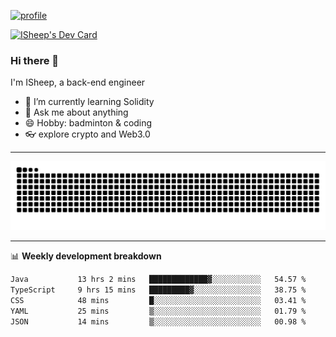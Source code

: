 [![profile](https://user-images.githubusercontent.com/54968314/208005045-e4b42f3b-833d-4242-bfcc-e764865553a2.svg)](https://www.calligrapher.ai/)

<a href="https://app.daily.dev/linziyang1106"><img src="https://api.daily.dev/devcards/v2/i4Spwx5Skx5FpTqWcwoit.png?r=kgx&type=wide" width="652" alt="ISheep's Dev Card"/></a>

### Hi there 🐏

I'm ISheep, a back-end engineer

- 🔭 I’m currently learning Solidity
- 💬 Ask me about anything
- 😄 Hobby: badminton & coding
- 👓 explore crypto and Web3.0

-------

![](https://raw.githubusercontent.com/ISheepp/ISheepp/output/github-contribution-grid-snake.svg)

-------

📊 **Weekly development breakdown**
<!--START_SECTION:waka-->

```txt
Java           13 hrs 2 mins   █████████████▓░░░░░░░░░░░   54.57 %
TypeScript     9 hrs 15 mins   █████████▓░░░░░░░░░░░░░░░   38.75 %
CSS            48 mins         █░░░░░░░░░░░░░░░░░░░░░░░░   03.41 %
YAML           25 mins         ▒░░░░░░░░░░░░░░░░░░░░░░░░   01.79 %
JSON           14 mins         ▒░░░░░░░░░░░░░░░░░░░░░░░░   00.98 %
```

<!--END_SECTION:waka-->

